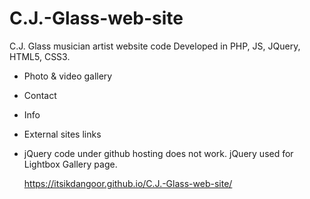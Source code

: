# C.J.-Glass-web-site
C.J. Glass musician artist website code
Developed in PHP, JS, JQuery, HTML5, CSS3.

- Photo & video gallery
- Contact
- Info
- External sites links
- jQuery code under github hosting does not work.
  jQuery used for Lightbox Gallery page.
  
  https://itsikdangoor.github.io/C.J.-Glass-web-site/
